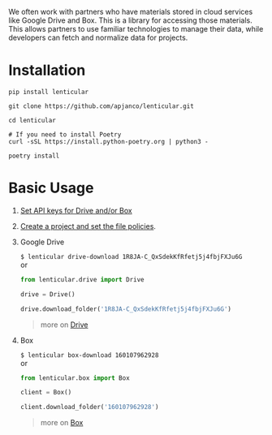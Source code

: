 We often work with partners who have materials stored in cloud services like Google Drive and Box.  This is a library for accessing those materials. This allows partners to use familiar technologies to manage their data, while developers can fetch and normalize data for projects. 

# Installation

```
pip install lenticular
```

```
git clone https://github.com/apjanco/lenticular.git

cd lenticular

# If you need to install Poetry
curl -sSL https://install.python-poetry.org | python3 -

poetry install
```

# Basic Usage

1. [Set API keys for Drive and/or Box](./secrets)

2. [Create a project and set the file policies](./policies).

3. Google Drive  

    `$ lenticular drive-download 1R8JA-C_QxSdekKfRfetj5j4fbjFXJu6G`  
    or
    ```python 
    from lenticular.drive import Drive 

    drive = Drive() 

    drive.download_folder('1R8JA-C_QxSdekKfRfetj5j4fbjFXJu6G')
    ```

    > more on [Drive](./drive)

4. Box 

    `$ lenticular box-download 160107962928`  
    or
    ```python 
    from lenticular.box import Box

    client = Box() 

    client.download_folder('160107962928')
    ```

    > more on [Box](./box)


